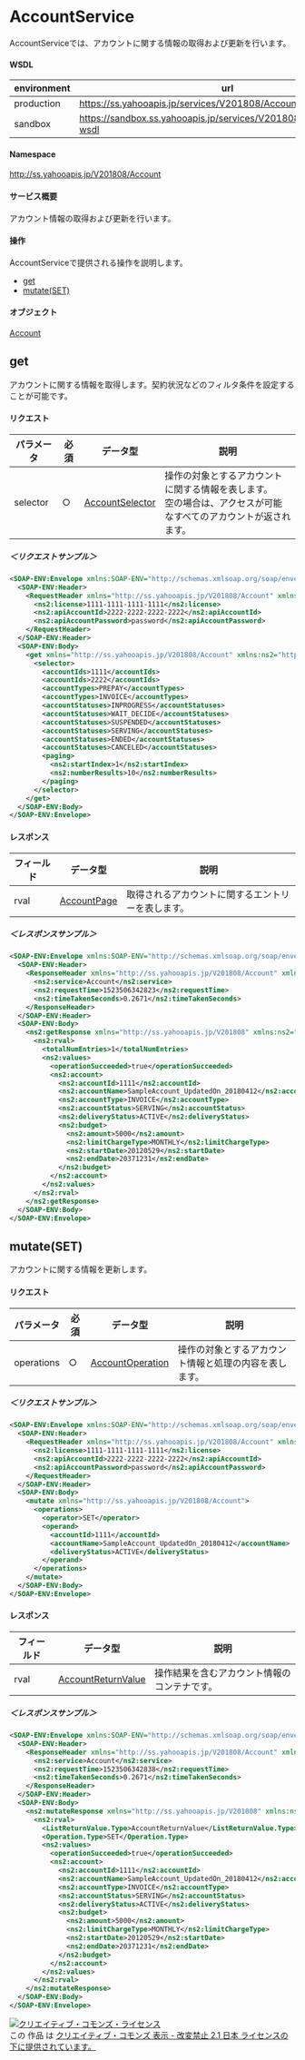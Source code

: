 # AccountService
AccountServiceでは、アカウントに関する情報の取得および更新を行います。

#### WSDL
| environment | url |
|---|---|
| production  | https://ss.yahooapis.jp/services/V201808/AccountService?wsdl |
| sandbox  | https://sandbox.ss.yahooapis.jp/services/V201808/AccountService?wsdl |

#### Namespace
http://ss.yahooapis.jp/V201808/Account

#### サービス概要
アカウント情報の取得および更新を行います。

#### 操作
AccountServiceで提供される操作を説明します。

+ [get](#get)
+ [mutate(SET)](#mutateset)

#### オブジェクト
[Account](../data/Account)

## get
アカウントに関する情報を取得します。契約状況などのフィルタ条件を設定することが可能です。

#### リクエスト
| パラメータ | 必須 | データ型 | 説明 |
|---|---|---|---|
| selector | ○ | [AccountSelector](../data/Account/AccountSelector.md) | 操作の対象とするアカウントに関する情報を表します。<br>空の場合は、アクセスが可能なすべてのアカウントが返されます。 |

##### ＜リクエストサンプル＞
```xml
<SOAP-ENV:Envelope xmlns:SOAP-ENV="http://schemas.xmlsoap.org/soap/envelope/">
  <SOAP-ENV:Header>
    <RequestHeader xmlns="http://ss.yahooapis.jp/V201808/Account" xmlns:ns2="http://ss.yahooapis.jp/V201808">
      <ns2:license>1111-1111-1111-1111</ns2:license>
      <ns2:apiAccountId>2222-2222-2222-2222</ns2:apiAccountId>
      <ns2:apiAccountPassword>password</ns2:apiAccountPassword>
    </RequestHeader>
  </SOAP-ENV:Header>
  <SOAP-ENV:Body>
    <get xmlns="http://ss.yahooapis.jp/V201808/Account" xmlns:ns2="http://ss.yahooapis.jp/V201808">
      <selector>
        <accountIds>1111</accountIds>
        <accountIds>2222</accountIds>
        <accountTypes>PREPAY</accountTypes>
        <accountTypes>INVOICE</accountTypes>
        <accountStatuses>INPROGRESS</accountStatuses>
        <accountStatuses>WAIT_DECIDE</accountStatuses>
        <accountStatuses>SUSPENDED</accountStatuses>
        <accountStatuses>SERVING</accountStatuses>
        <accountStatuses>ENDED</accountStatuses>
        <accountStatuses>CANCELED</accountStatuses>
        <paging>
          <ns2:startIndex>1</ns2:startIndex>
          <ns2:numberResults>10</ns2:numberResults>
        </paging>
      </selector>
    </get>
  </SOAP-ENV:Body>
</SOAP-ENV:Envelope>
```

#### レスポンス
| フィールド | データ型 | 説明 |
|---|---|---|
| rval | [AccountPage](../data/Account/AccountPage.md) | 取得されるアカウントに関するエントリーを表します。 |

##### ＜レスポンスサンプル＞
```xml
<SOAP-ENV:Envelope xmlns:SOAP-ENV="http://schemas.xmlsoap.org/soap/envelope/">
  <SOAP-ENV:Header>
    <ResponseHeader xmlns="http://ss.yahooapis.jp/V201808/Account" xmlns:ns2="http://ss.yahooapis.jp/V201808">
      <ns2:service>Account</ns2:service>
      <ns2:requestTime>1523506342823</ns2:requestTime>
      <ns2:timeTakenSeconds>0.2671</ns2:timeTakenSeconds>
    </ResponseHeader>
  </SOAP-ENV:Header>
  <SOAP-ENV:Body>
    <ns2:getResponse xmlns="http://ss.yahooapis.jp/V201808" xmlns:ns2="http://ss.yahooapis.jp/V201808/Account">
      <ns2:rval>
        <totalNumEntries>1</totalNumEntries>
        <ns2:values>
          <operationSucceeded>true</operationSucceeded>
          <ns2:account>
            <ns2:accountId>1111</ns2:accountId>
            <ns2:accountName>SampleAccount_UpdatedOn_20180412</ns2:accountName>
            <ns2:accountType>INVOICE</ns2:accountType>
            <ns2:accountStatus>SERVING</ns2:accountStatus>
            <ns2:deliveryStatus>ACTIVE</ns2:deliveryStatus>
            <ns2:budget>
              <ns2:amount>5000</ns2:amount>
              <ns2:limitChargeType>MONTHLY</ns2:limitChargeType>
              <ns2:startDate>20120529</ns2:startDate>
              <ns2:endDate>20371231</ns2:endDate>
            </ns2:budget>
          </ns2:account>
        </ns2:values>
      </ns2:rval>
    </ns2:getResponse>
  </SOAP-ENV:Body>
</SOAP-ENV:Envelope>
```

## mutate(SET)
アカウントに関する情報を更新します。

#### リクエスト
| パラメータ | 必須 | データ型 | 説明 |
|---|---|---|---|
| operations | ○ | [AccountOperation](../data/Account/AccountOperation.md) | 操作の対象とするアカウント情報と処理の内容を表します。 |

##### ＜リクエストサンプル＞
```xml
<SOAP-ENV:Envelope xmlns:SOAP-ENV="http://schemas.xmlsoap.org/soap/envelope/">
  <SOAP-ENV:Header>
    <RequestHeader xmlns="http://ss.yahooapis.jp/V201808/Account" xmlns:ns2="http://ss.yahooapis.jp/V201808">
      <ns2:license>1111-1111-1111-1111</ns2:license>
      <ns2:apiAccountId>2222-2222-2222-2222</ns2:apiAccountId>
      <ns2:apiAccountPassword>password</ns2:apiAccountPassword>
    </RequestHeader>
  </SOAP-ENV:Header>
  <SOAP-ENV:Body>
    <mutate xmlns="http://ss.yahooapis.jp/V201808/Account">
      <operations>
        <operator>SET</operator>
        <operand>
          <accountId>1111</accountId>
          <accountName>SampleAccount_UpdatedOn_20180412</accountName>
          <deliveryStatus>ACTIVE</deliveryStatus>
        </operand>
      </operations>
    </mutate>
  </SOAP-ENV:Body>
</SOAP-ENV:Envelope>
```

#### レスポンス
| フィールド | データ型 | 説明 |
|---|---|---|
| rval | [AccountReturnValue](../data/Account/AccountReturnValue.md) | 操作結果を含むアカウント情報のコンテナです。 |

##### ＜レスポンスサンプル＞
```xml
<SOAP-ENV:Envelope xmlns:SOAP-ENV="http://schemas.xmlsoap.org/soap/envelope/">
  <SOAP-ENV:Header>
    <ResponseHeader xmlns="http://ss.yahooapis.jp/V201808/Account" xmlns:ns2="http://ss.yahooapis.jp/V201808">
      <ns2:service>Account</ns2:service>
      <ns2:requestTime>1523506342838</ns2:requestTime>
      <ns2:timeTakenSeconds>0.2671</ns2:timeTakenSeconds>
    </ResponseHeader>
  </SOAP-ENV:Header>
  <SOAP-ENV:Body>
    <ns2:mutateResponse xmlns="http://ss.yahooapis.jp/V201808" xmlns:ns2="http://ss.yahooapis.jp/V201808/Account">
      <ns2:rval>
        <ListReturnValue.Type>AccountReturnValue</ListReturnValue.Type>
        <Operation.Type>SET</Operation.Type>
        <ns2:values>
          <operationSucceeded>true</operationSucceeded>
          <ns2:account>
            <ns2:accountId>1111</ns2:accountId>
            <ns2:accountName>SampleAccount_UpdatedOn_20180412</ns2:accountName>
            <ns2:accountType>INVOICE</ns2:accountType>
            <ns2:accountStatus>SERVING</ns2:accountStatus>
            <ns2:deliveryStatus>ACTIVE</ns2:deliveryStatus>
            <ns2:budget>
              <ns2:amount>5000</ns2:amount>
              <ns2:limitChargeType>MONTHLY</ns2:limitChargeType>
              <ns2:startDate>20120529</ns2:startDate>
              <ns2:endDate>20371231</ns2:endDate>
            </ns2:budget>
          </ns2:account>
        </ns2:values>
      </ns2:rval>
    </ns2:mutateResponse>
  </SOAP-ENV:Body>
</SOAP-ENV:Envelope>
```

<a rel="license" href="http://creativecommons.org/licenses/by-nd/2.1/jp/"><img alt="クリエイティブ・コモンズ・ライセンス" style="border-width:0" src="https://i.creativecommons.org/l/by-nd/2.1/jp/88x31.png" /></a><br />この 作品 は <a rel="license" href="http://creativecommons.org/licenses/by-nd/2.1/jp/">クリエイティブ・コモンズ 表示 - 改変禁止 2.1 日本 ライセンスの下に提供されています。</a>
